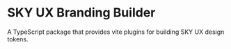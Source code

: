 # SKY UX Branding Builder

A TypeScript package that provides vite plugins for building SKY UX design tokens.

